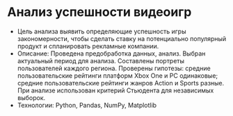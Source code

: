 # Анализ успешности видеоигр
- Цель анализа выявить определяющие успешность игры закономерности, чтобы сделать ставку на потенциально популярный продукт и спланировать рекламные компании.
- Описание: Проведена предобработка данных, анализ. Выбран актуальный
период для анализа. Составлены портреты пользователей каждого региона. Проверены
гипотезы: средние пользовательские рейтинги платформ Xbox One и PC одинаковые;
средние пользовательские рейтинги жанров Action и Sports разные. При анализе использован критерий Стьюдента для независимых выборок. 
- Технологии: Python, Pandas, NumPy, Matplotlib
